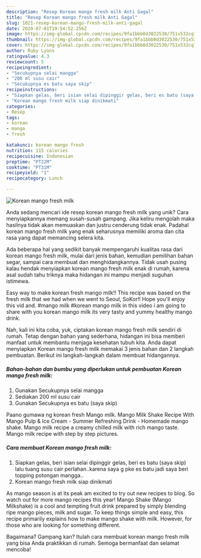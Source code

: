```yaml
---
description: "Resep Korean mango fresh milk Anti Gagal"
title: "Resep Korean mango fresh milk Anti Gagal"
slug: 1021-resep-korean-mango-fresh-milk-anti-gagal
date: 2020-07-01T19:54:52.256Z
image: https://img-global.cpcdn.com/recipes/9fa1bbb0d3022530/751x532cq70/korean-mango-fresh-milk-foto-resep-utama.jpg
thumbnail: https://img-global.cpcdn.com/recipes/9fa1bbb0d3022530/751x532cq70/korean-mango-fresh-milk-foto-resep-utama.jpg
cover: https://img-global.cpcdn.com/recipes/9fa1bbb0d3022530/751x532cq70/korean-mango-fresh-milk-foto-resep-utama.jpg
author: Ruby Lyons
ratingvalue: 4.3
reviewcount: 5
recipeingredient:
- "Secukupnya selai mangga"
- "200 ml susu cair"
- "Secukupnya es batu saya skip"
recipeinstructions:
- "Siapkan gelas, beri isian selai dipinggir gelas, beri es batu (saya skip) lalu tuang susu cair perlahan..karena saya g pke es batu jadi saya beri topping potongan mangga.."
- "Korean mango fresh milk siap dinikmati"
categories:
- Resep
tags:
- korean
- mango
- fresh

katakunci: korean mango fresh 
nutrition: 115 calories
recipecuisine: Indonesian
preptime: "PT22M"
cooktime: "PT31M"
recipeyield: "1"
recipecategory: Lunch

---
```



![Korean mango fresh milk](https://img-global.cpcdn.com/recipes/9fa1bbb0d3022530/751x532cq70/korean-mango-fresh-milk-foto-resep-utama.jpg)

Anda sedang mencari ide resep korean mango fresh milk yang unik? Cara menyiapkannya memang susah-susah gampang. Jika keliru mengolah maka hasilnya tidak akan memuaskan dan justru cenderung tidak enak. Padahal korean mango fresh milk yang enak seharusnya memiliki aroma dan cita rasa yang dapat memancing selera kita.

Ada beberapa hal yang sedikit banyak mempengaruhi kualitas rasa dari korean mango fresh milk, mulai dari jenis bahan, kemudian pemilihan bahan segar, sampai cara membuat dan menghidangkannya. Tidak usah pusing kalau hendak menyiapkan korean mango fresh milk enak di rumah, karena asal sudah tahu triknya maka hidangan ini mampu menjadi suguhan istimewa.

Easy way to make korean fresh mango milk!! This recipe was based on the fresh milk that we had when we went to Seoul, SoKor!! Hope you&#39;ll enjoy this vid and. #mango milk #korean mango milk in this video i am going to share with you korean mango milk its very tasty and yummy healthy mango drink.


Nah, kali ini kita coba, yuk, ciptakan korean mango fresh milk sendiri di rumah. Tetap dengan bahan yang sederhana, hidangan ini bisa memberi manfaat untuk membantu menjaga kesehatan tubuh kita. Anda dapat menyiapkan Korean mango fresh milk memakai 3 jenis bahan dan 2 langkah pembuatan. Berikut ini langkah-langkah dalam membuat hidangannya.

<!--inarticleads1-->

##### Bahan-bahan dan bumbu yang diperlukan untuk pembuatan Korean mango fresh milk:

1. Gunakan Secukupnya selai mangga
1. Sediakan 200 ml susu cair
1. Gunakan Secukupnya es batu (saya skip)


Paano gumawa ng korean fresh Mango milk. Mango Milk Shake Recipe With Mango Pulp &amp; Ice Cream - Summer Refreshing Drink - Homemade mango shake. Mango milk recipe a creamy chilled milk with rich mango taste. Mango milk recipe with step by step pictures. 

<!--inarticleads2-->

##### Cara membuat Korean mango fresh milk:

1. Siapkan gelas, beri isian selai dipinggir gelas, beri es batu (saya skip) lalu tuang susu cair perlahan..karena saya g pke es batu jadi saya beri topping potongan mangga..
1. Korean mango fresh milk siap dinikmati


As mango season is at its peak am excited to try out new recipes to blog. So watch out for more mango recipes this year! Mango Shake (Mango Milkshake) is a cool and tempting fruit drink prepared by simply blending ripe mango pieces, milk and sugar. To keep things simple and easy, this recipe primarily explains how to make mango shake with milk. However, for those who are looking for something different. 

Bagaimana? Gampang kan? Itulah cara membuat korean mango fresh milk yang bisa Anda praktikkan di rumah. Semoga bermanfaat dan selamat mencoba!
